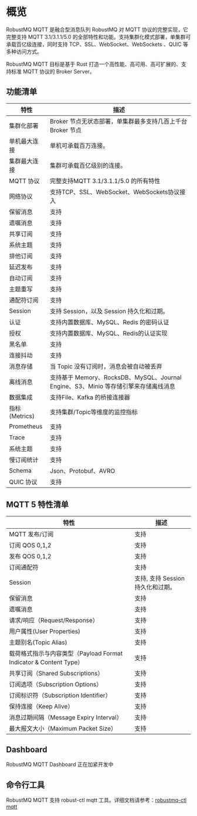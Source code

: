 # 概览
RobustMQ MQTT 是融合型消息队列 RobustMQ 对 MQTT 协议的完整实现，它完整支持 MQTT 3.1/3.1.1/5.0 的全部特性和功能。支持集群化模式部署，单集群可承载百亿级连接，同时支持 TCP、SSL、WebSocket、WebSockets 、QUIC 等多种访问方式。

RobustMQ MQTT 目标是基于 Rust 打造一个高性能、高可用、高可扩展的、支持标准 MQTT 协议的 Broker Server。

## 功能清单
| 特性 | 描述 |
| --- | --- |
| 集群化部署 | Broker 节点无状态部署，单集群最多支持几百上千台Broker 节点 |
| 单机最大连接 | 单机可承载百万连接。 |
| 集群最大连接 | 集群可承载百亿级别的连接。 |
| MQTT 协议 | 完整支持MQTT 3.1/3.1.1/5.0 的所有特性 |
| 网络协议 | 支持TCP、SSL、WebSocket、WebSockets协议接入 |
| 保留消息 | 支持 |
| 遗嘱消息 | 支持 |
| 共享订阅 | 支持 |
| 系统主题 | 支持 |
| 排他订阅 | 支持 |
| 延迟发布 | 支持 |
| 自动订阅 | 支持 |
| 主题重写 | 支持 |
| 通配符订阅 | 支持 |
| Session | 支持 Session，以及 Session 持久化和过期。 |
| 认证 | 支持内置数据库、MySQL、Redis 的密码认证 |
| 授权 | 支持内置数据库、MySQL、Redis的认证实现 |
| 黑名单 | 支持 |
| 连接抖动 | 支持 |
| 消息存储 | 当 Topic 没有订阅时，消息会被自动被丢弃 |
| 离线消息 | 支持基于 Memory、RocksDB、MySQL、Journal Engine、S3、Minio 等存储引擎来存储离线消息 |
| 数据集成 | 支持File、Kafka 的桥接连接器 |
| 指标(Metrics) | 支持集群/Topic等维度的监控指标 |
| Prometheus | 支持 |
| Trace | 支持 |
| 系统主题 | 支持 |
| 慢订阅统计 | 支持 |
| Schema | Json、Protobuf、AVRO |
| QUIC 协议 | 支持 |

## MQTT 5 特性清单
| 特性 | 描述 |
| --- | --- |
| MQTT 发布/订阅 | 支持 |
| 订阅 QOS 0,1,2 | 支持 |
| 发布 QOS 0,1,2 | 支持 |
| 订阅通配符 | 支持 |
| Session | 支持, 支持 Session 持久化和过期。 |
| 保留消息 | 支持 |
| 遗嘱消息 | 支持 |
| 请求/响应（Request/Response） | 支持 |
| 用户属性(User Properties) | 支持 |
| 主题别名(Topic Alias) | 支持 |
| 载荷格式指示与内容类型（Payload Format Indicator & Content Type） | 支持 |
| 共享订阅（Shared Subscriptions） | 支持 |
| 订阅选项（Subscription Options） | 支持 |
| 订阅标识符（Subscription Identifier） | 支持 |
| 保持连接（Keep Alive）  | 支持 |
| 消息过期间隔（Message Expiry Interval） | 支持 |
| 最大报文大小（Maximum Packet Size） | 支持 |

## Dashboard
RobustMQ MQTT Dashboard 正在加紧开发中

## 命令行工具
RobustMQ MQTT 支持 robust-ctl mqtt 工具。详细文档请参考：[robustmq-ctl mqtt](../RobustMQ-Command/Mqtt-Broker.md)
